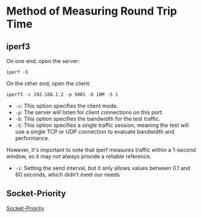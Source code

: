 # Method of Measuring Round Trip Time
## iperf3
On one end, open the server:
```
iperf -S
```

On the other end, open the client:
```
iperf3 -c 192.168.1.2 -p 5001 -b 10M -S 1
```

- `-c`: This option specifies the client mode.
- `-p`: The server will listen for client connections on this port.
- `-b`: This option specifies the bandwidth for the test traffic.
- `-S`: This option specifies a single traffic session, meaning the test will use a single TCP or UDP connection to evaluate bandwidth and performance.

However, it's important to note that iperf measures traffic within a 1-second window,
so it may not always provide a reliable reference.

- `-i`: Setting the send interval, but it only allows values between 0.1 and 60 seconds, which didn't meet our needs

## Socket-Priority
[Socket-Priority](https://github.com/jerry73204/socket-priority/tree/papaya)